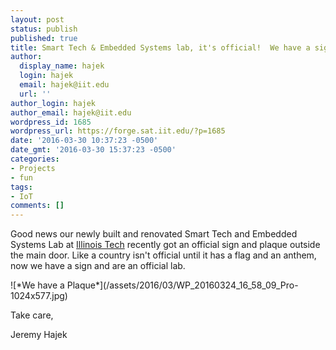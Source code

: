 ```yaml
---
layout: post
status: publish
published: true
title: Smart Tech & Embedded Systems lab, it's official!  We have a sign.
author:
  display_name: hajek
  login: hajek
  email: hajek@iit.edu
  url: ''
author_login: hajek
author_email: hajek@iit.edu
wordpress_id: 1685
wordpress_url: https://forge.sat.iit.edu/?p=1685
date: '2016-03-30 10:37:23 -0500'
date_gmt: '2016-03-30 15:37:23 -0500'
categories:
- Projects
- fun
tags:
- IoT
comments: []
---
```

<p>Good news our newly built and renovated Smart Tech and Embedded Systems Lab at <a href="http://web.iit.edu/">Illinois Tech</a> recently got an official sign and plaque outside the main door.  Like a country isn't official until it has a flag and an anthem, now we have a sign and are an official lab.</p>
![*We have a Plaque*](/assets/2016/03/WP_20160324_16_58_09_Pro-1024x577.jpg)

Take care,

Jeremy Hajek
